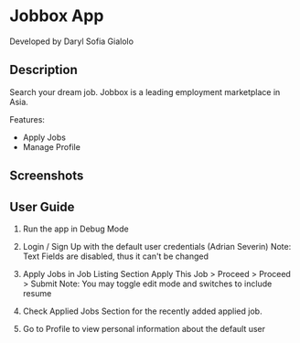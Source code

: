# Jobbox App

Developed by Daryl Sofia Gialolo

## Description

Search your dream job. Jobbox is a leading employment marketplace in Asia.

Features:

- Apply Jobs
- Manage Profile

## Screenshots

## User Guide

1. Run the app in Debug Mode

2. Login / Sign Up with the default user credentials (Adrian Severin) 
Note: Text Fields are disabled, thus it can't be changed

3. Apply Jobs in Job Listing Section 
Apply This Job > Proceed > Proceed > Submit
Note: You may toggle edit mode and switches to include resume

4. Check Applied Jobs Section for the recently added applied job.

5. Go to Profile to view personal information about the default user


